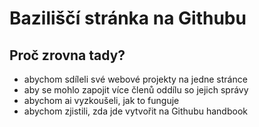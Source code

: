 # Baziliščí stránka na Githubu

## Proč zrovna tady?
- abychom sdíleli své webové projekty na jedne stránce
- aby se mohlo zapojit více členů oddílu so jejich správy
- abychom ai vyzkoušeli, jak to funguje
- abychom zjistili, zda jde vytvořit na Githubu handbook
